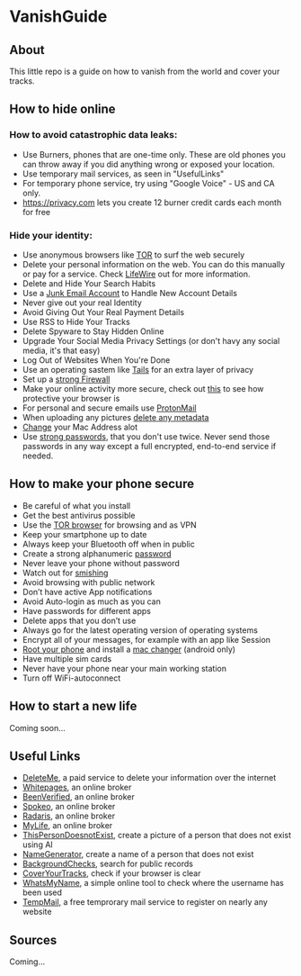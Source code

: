 # VanishGuide

## About

This little repo is a guide on how to vanish from the world and cover your tracks.

## How to hide online

### How to avoid catastrophic data leaks:
* Use Burners, phones that are one-time only. These are old phones you can throw away if you did anything wrong or exposed your location.
* Use temporary mail services, as seen in "UsefulLinks"
* For temporary phone service, try using "Google Voice" - US and CA only.
* https://privacy.com lets you create 12 burner credit cards each month for free

### Hide your identity:
* Use anonymous browsers like [TOR](https://www.torproject.org/download/) to surf the web securely
* Delete your personal information on the web. You can do this manually or pay for a service. Check [LifeWire](https://www.lifewire.com/remove-personal-information-from-internet-3482691) out for more information.
* Delete and Hide Your Search Habits
* Use a [Junk Email Account](https://temp-mail.org) to Handle New Account Details
* Never give out your real Identity
* Avoid Giving Out Your Real Payment Details
* Use RSS to Hide Your Tracks
* Delete Spyware to Stay Hidden Online
* Upgrade Your Social Media Privacy Settings (or don't havy any social media, it's that easy)
* Log Out of Websites When You're Done
* Use an operating sastem like [Tails](https://tails.boum.org/install/download/) for an extra layer of privacy
* Set up a [strong Firewall](https://www.techradar.com/best/firewall)
* Make your online activity more secure, check out [this](https://coveryourtracks.eff.org/) to see how protective your browser is
* For personal and secure emails use [ProtonMail](https://protonmail.com)
* When uploading any pictures [delete any metadata](https://www.adarsus.com/en/remove-metadata-online-document-image-video/)
* [Change](https://github.com/shilch/macchanger/) your Mac Address alot
* Use [strong passwords](https://passwords-generator.org/), that you don't use twice. Never send those passwords in any way except a full encrypted, end-to-end service if needed.

## How to make your phone secure

* Be careful of what you install
* Get the best antivirus possible
* Use the [TOR browser](https://www.torproject.org/download/) for browsing and as VPN
* Keep your smartphone up to date
* Always keep your Bluetooth off when in public
* Create a strong alphanumeric [password](https://passwords-generator.org/)
* Never leave your phone without password
* Watch out for [smishing](https://www.proofpoint.com/us/threat-reference/smishing)
* Avoid browsing with public network
* Don’t have active App notifications
* Avoid Auto-login as much as you can
* Have passwords for different apps
* Delete apps that you don’t use
* Always go for the latest operating version of operating systems
* Encrypt all of your messages, for example with an app like Session
* [Root your phone](https://www.techradar.com/how-to/how-to-root-your-android-phone) and install a [mac changer](https://apkpure.com/wifi-mac-changer/com.wireless.macchanger) (android only)
* Have multiple sim cards
* Never have your phone near your main working station
* Turn off WiFi-autoconnect


## How to start a new life

Coming soon...

## Useful Links

* [DeleteMe](https://joindeleteme.com), a paid service to delete your information over the internet
* [Whitepages](https://whitepages.com), an online broker
* [BeenVerified](https://beenverified.com), an online broker
* [Spokeo](https://spekeo.com), an online broker
* [Radaris](https://radaris.com), an online broker
* [MyLife](https://mylife.com), an online broker
* [ThisPersonDoesnotExist](https://thispersondoesnotexist.com), create a picture of a person that does not exist using AI
* [NameGenerator](https://name-generator.org.uk), create a name of a person that does not exist
* [BackgroundChecks](https://backgroundchecks.org), search for public records
* [CoverYourTracks](https://coveryourtracks.eff.org), check if your browser is clear
* [WhatsMyName](https://whatsmyname.app), a simple online tool to check where the username has been used
* [TempMail](https://temp-mail.org), a free temprorary mail service to register on nearly any website


## Sources
Coming...
